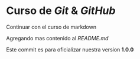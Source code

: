 # Curso de _Git_ & _GitHub_

Continuar con el curso de markdown

Agregando mas contenido al _README.md_

Este commit es para oficializar nuestra version **1.0.0**
